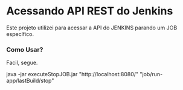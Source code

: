 # Acessando API REST do Jenkins
Este projeto utilizei para acessar a API do JENKINS parando um JOB específico.

### Como Usar?
Facil, segue.

java -jar executeStopJOB.jar "http://localhost:8080/" "job/run-app/lastBuild/stop"

 